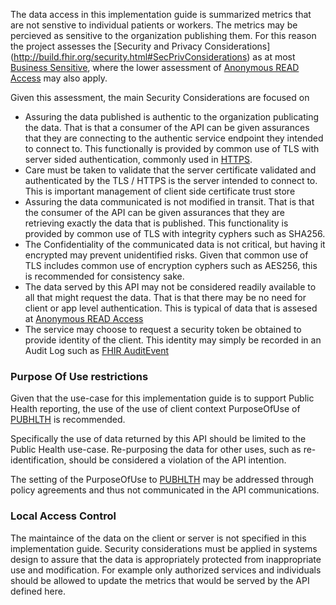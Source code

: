 The data access in this implementation guide is summarized metrics that are not senstive to individual patients or workers. The metrics may be percieved as sensitive to the organization publishing them. For this reason the project assesses the [Security and Privacy Considerations] (http://build.fhir.org/security.html#SecPrivConsiderations) as at most [Business Sensitive](http://build.fhir.org/security.html#Business), where the lower assessment of [Anonymous READ Access](http://build.fhir.org/security.html#Anonymous) may also apply.

Given this assessment, the main Security Considerations are focused on 
- Assuring the data published is authentic to the organization publicating the data. That is that a consumer of the API can be given assurances that they are connecting to the authentic service endpoint they intended to connect to. This functionally is provided by common use of TLS with server sided authentication, commonly used in [HTTPS](http://build.fhir.org/security.html#http).
- Care must be taken to validate that the server certificate validated and authenticated by the TLS / HTTPS is the server intended to connect to. This is important management of client side certificate trust store
- Assuring the data communicated is not modified in transit. That is that the consumer of the API can be given assurances that they are retrieving exactly the data that is published. This functionality is provided by common use of TLS with integrity cyphers such as SHA256.
- The Confidentiality of the communicated data is not critical, but having it encrypted may prevent unidentified risks. Given that common use of TLS includes common use of encryption cyphers such as AES256, this is recommended for consistency sake.
- The data served by this API may not be considered readily available to all that might request the data. That is that there may be no need for client or app level authentication. This is typical of data that is assesed at [Anonymous READ Access](http://build.fhir.org/security.html#Anonymous) 
- The service may choose to request a security token be obtained to provide identity of the client. This identity may simply be recorded in an Audit Log such as [FHIR AuditEvent](http://build.fhir.org/security.html#audit)

### Purpose Of Use restrictions
Given that the use-case for this implementation guide is to support Public Health reporting, the use of the use of client context PurposeOfUse of [PUBHLTH](http://build.fhir.org/v3/ActReason/cs.html#v3-ActReason-PUBHLTH) is recommended.

Specifically the use of data returned by this API should be limited to the Public Health use-case. Re-purposing the data for other uses, such as re-identification, should be considered a violation of the API intention.

The setting of the PurposeOfUse to [PUBHLTH](http://build.fhir.org/v3/ActReason/cs.html#v3-ActReason-PUBHLTH) may be addressed through policy agreements and thus not communicated in the API communications.

### Local Access Control
The maintaince of the data on the client or server is not specified in this implementation guide. Security considerations must be applied in systems design to assure that the data is appropriately protected from inappropriate use and modification. For example only authorized services and individuals should be allowed to update the metrics that would be served by the API defined here.

